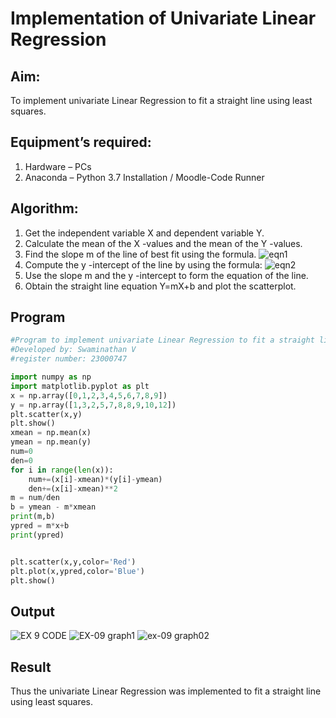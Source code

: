 # Implementation of Univariate Linear Regression
## Aim:
To implement univariate Linear Regression to fit a straight line using least squares.
## Equipment’s required:
1.	Hardware – PCs
2.	Anaconda – Python 3.7 Installation / Moodle-Code Runner
## Algorithm:
1.	Get the independent variable X and dependent variable Y.
2.	Calculate the mean of the X -values and the mean of the Y -values.
3.	Find the slope m of the line of best fit using the formula.
 ![eqn1](./eq1.jpg)
4.	Compute the y -intercept of the line by using the formula:
![eqn2](./eq2.jpg)  
5.	Use the slope m and the y -intercept to form the equation of the line.
6.	Obtain the straight line equation Y=mX+b and plot the scatterplot.
## Program
```python
#Program to implement univariate Linear Regression to fit a straight line using least squares.
#Developed by: Swaminathan V
#register number: 23000747

import numpy as np 
import matplotlib.pyplot as plt
x = np.array([0,1,2,3,4,5,6,7,8,9])
y = np.array([1,3,2,5,7,8,8,9,10,12])
plt.scatter(x,y)
plt.show()
xmean = np.mean(x)
ymean = np.mean(y)
num=0
den=0
for i in range(len(x)):
    num+=(x[i]-xmean)*(y[i]-ymean)
    den+=(x[i]-xmean)**2
m = num/den
b = ymean - m*xmean
print(m,b)
ypred = m*x+b
print(ypred)


plt.scatter(x,y,color='Red')
plt.plot(x,ypred,color='Blue')
plt.show()
```
## Output
![EX 9 CODE](https://github.com/SwaminathanV23000747/Univariate-Linear-Regression/assets/148931113/674fd250-cf17-4087-89c3-3df66cfe4a7e)
![EX-09 graph1](https://github.com/SwaminathanV23000747/Univariate-Linear-Regression/assets/148931113/d1d648a7-0a44-4575-bde4-3c9632162366)
![ex-09 graph02](https://github.com/SwaminathanV23000747/Univariate-Linear-Regression/assets/148931113/8e222139-f6a4-46d7-af42-7771c850389d)
## Result
Thus the univariate Linear Regression was implemented to fit a straight line using least squares.
